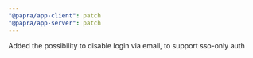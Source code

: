 ```yaml
---
"@papra/app-client": patch
"@papra/app-server": patch
---
```


Added the possibility to disable login via email, to support sso-only auth
